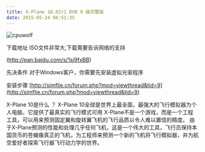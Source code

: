 ```yaml
---
title: X-Plane 10.02r1 DVD 9 碟完整版
date: 2015-05-24 06:51:35
---
```






![cpuwolf](/images/data/attachment/201505/24/150209w4g7iri3wux49076.jpg)



下载地址
ISO文件非常大,下载需要告诉网络的支持


(http://pan.baidu.com/s/1sj9fxBB)



先决条件
对于Windows客户，你需要先安装虚拟光驱程序

安装步骤
[http://simflie.cn/forum.php?mod=viewthread&tid=9](http://simflie.cn/forum.php?mod=viewthread&tid=9)


X-Plane 10是什么
？
X-Plane 10全球是世界上最全面，最强大的飞行模拟器为个人电脑，它提供了最真实的飞行模式可用
X-Plane不是一个游戏，而是一个工程工具，可以用来预测固定翼和旋转翼飞机的飞行品质以令人难以置信的精度。
由于X-Plane预测的性能和处理几乎任何飞机，这是一个伟大的工具，飞行员保持本国货币的苍蝇像真正的飞机，为工程师来预测一个新的飞机将飞行模拟器，并为航空爱好者探索飞行器飞行动力学的世界。





